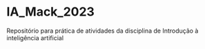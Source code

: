 # IA_Mack_2023
Repositório para prática de atividades da disciplina de Introdução à inteligência artificial
